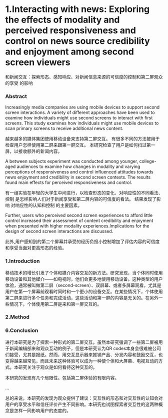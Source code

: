 # 1.Interacting with news: Exploring the effects of modality and perceived responsiveness and control on news source credibility and enjoyment among second screen viewers 

和新闻交互：探索形态、感知响应、对新闻信息来源的可信度的控制和第二屏观众的享受 的影响

### Abstract

Increasingly media companies are using mobile devices to support second screen interactions. A variety of different approaches have been used to examine how individuals might use second screens to interact with first screens. This study examines how individuals might use mobile devices to scan primary screens to receive additional news content.

越来越多的媒体集团使用移动设备来支持第二屏交互。 有很多不同的方法被用于检查用户怎样使用第二屏来跟第一屏交互。 本研究检查了用户是如何扫过第一屏，以接收额外的新闻内容。

A between subjects experiment was conducted among
younger, college-aged audiences to examine how changes in modality and varying perceptions of responsiveness and control influenced attitudes towards news enjoyment and credibility in second screen contexts. The results found main effects for perceived responsiveness and control.

有一组实验在年轻的大学生中间进行，以检查形态的变化、对响应性的不同看法、控制 是怎样影响人们对于新闻享受和第二屏内容的可信度的看法。 结果发现了影响 对响应性的认知和控制 的主要因素。

Further, users who perceived second screen experiences to afford little control increased their assessment of content credibility and enjoyment when presented with higher modality experiences.Implications for the design of second
screen interactions are discussed.

此外,用户感知到的第二个屏幕并承受的经历负担小控制增加了评估内容的可信度和享受当面对更高形态的经验。


### 1.Introduction
移动技术的增长引发了个体和媒介内容交互的新方法。研究发现，当个体同时使用移动设备和其他媒介——如电视时，他们会更多地使用移动设备。这种类型的用户体验，通常被叫做第二屏（second-screen）、双屏幕、或者多屏幕观看，尤其是用户在第一个屏幕前观看时同时和一个更小的设备交互。在某些情况下，个体使用第二屏来进行多个任务和完成活动，这些活动和第一屏的内容是无关的。在另外一些情况下，个体使用第二屏是来和第一屏交互的。

### 2.Method



### 6.Conclusion
进行本研究是为了探索一种形式的第二屏交互。虽然本研究强调了一些第二屏被用于新闻编辑部来和观众互动的例子，但是本研究认为QR codes本身会很难被公司们接受，尤其是报纸。然而，用交互显示器来推销产品、分发内容和鼓励交互，也变得越来越常见，而且未来这种体验可以成为一种使个体和大屏幕、电视互动的方式。本研究关注于观众是如何看待这种交互的。

本研究的发现有几个局限性。包括第二屏体验的有限内容。

...


总的来说，本研究的发现为观众提供了建议：交互性的形态和对交互性的认知会对用户的享受水平和信任评价产生不同影响。本研究也试图探索者交互性的这两种概念是怎样一同影响用户的态度的。
